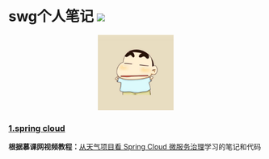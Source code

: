 # swg个人笔记 ![](https://img.shields.io/badge/language-java-orange.svg)

<div align="center">
	<img src="pic/avatar.png" width="150px">
</div>

### [1.spring cloud](https://github.com/sunweiguo/swgBook/tree/master/spring-cloud-weather-action)

<b>根据慕课网视频教程：</b>[从天气项目看 Spring Cloud 微服务治理](http://coding.imooc.com/class/177.html)学习的笔记和代码



